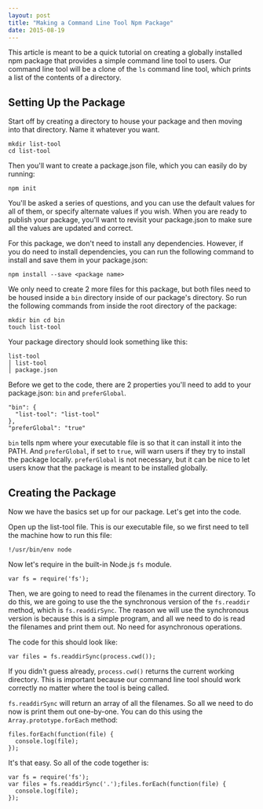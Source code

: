 ```yaml
---
layout: post
title: "Making a Command Line Tool Npm Package"
date: 2015-08-19
---
```


This article is meant to be a quick tutorial on creating a globally installed
npm package that provides a simple command line tool to users. Our command line
tool will be a clone of the `ls` command line tool, which prints a list of the
contents of a directory.

## Setting Up the Package

Start off by creating a directory to house your package and then moving into
that directory. Name it whatever you want.

```
mkdir list-tool
cd list-tool
```

Then you'll want to create a package.json file, which you can easily do by
running:

```
npm init
```

You'll be asked a series of questions, and you can use the default values for
all of them, or specify alternate values if you wish. When you are ready to
publish your package, you'll want to revisit your package.json to make sure all
the values are updated and correct.

For this package, we don't need to install any dependencies. However, if you do
need to install dependencies, you can run the following command to install and
save them in your package.json:

```
npm install --save <package name>
```

We only need to create 2 more files for this package, but both files need to be
housed inside a `bin` directory inside of our package's directory. So run the
following commands from inside the root directory of the package:

```
mkdir bin cd bin
touch list-tool
```

Your package directory should look something like this:

```
list-tool
│ list-tool
│ package.json
```

Before we get to the code, there are 2 properties you'll need to add to your
package.json: `bin` and `preferGlobal`.

```
"bin": {
  "list-tool": "list-tool"
},
"preferGlobal": "true"
```

`bin` tells npm where your executable file is so that it can install it into
the PATH. And `preferGlobal`, if set to `true`, will warn users if they try to
install the package locally. `preferGlobal` is not necessary, but it can be
nice to let users know that the package is meant to be installed globally.

## Creating the Package

Now we have the basics set up for our package. Let's get into the code.

Open up the list-tool file. This is our executable file, so we first need to tell the machine how to run this file:

```
!/usr/bin/env node
```

Now let's require in the built-in Node.js `fs` module.

```
var fs = require('fs');
```

Then, we are going to need to read the filenames in the current directory. To
do this, we are going to use the the synchronous version of the `fs.readdir`
method, which is `fs.readdirSync`. The reason we will use the synchronous
version is because this is a simple program, and all we need to do is read the
filenames and print them out. No need for asynchronous operations.

The code for this should look like:

```
var files = fs.readdirSync(process.cwd());
```

If you didn't guess already, `process.cwd()` returns the current working
directory. This is important because our command line tool should work
correctly no matter where the tool is being called.

`fs.readdirSync` will return an array of all the filenames. So all we need to
do now is print them out one-by-one. You can do this using the
`Array.prototype.forEach` method:

```
files.forEach(function(file) {
  console.log(file);
});
```

It's that easy. So all of the code together is:

```
var fs = require('fs');
var files = fs.readdirSync('.');files.forEach(function(file) {
  console.log(file);
});
```
